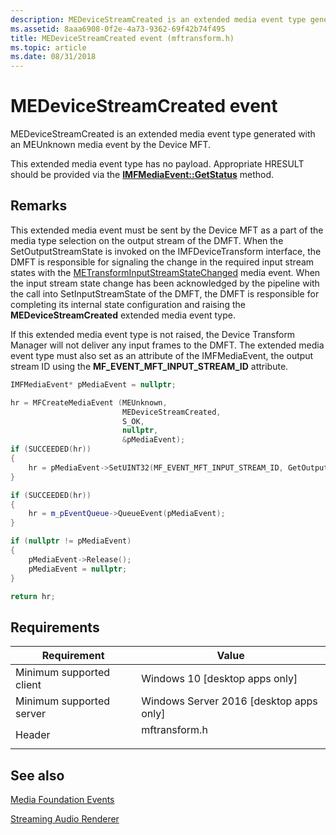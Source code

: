 ```yaml
---
description: MEDeviceStreamCreated is an extended media event type generated with an MEUnknown media event by the Device MFT.
ms.assetid: 8aaa6908-0f2e-4a73-9362-69f42b74f495
title: MEDeviceStreamCreated event (mftransform.h)
ms.topic: article
ms.date: 08/31/2018
---
```


# MEDeviceStreamCreated event

MEDeviceStreamCreated is an extended media event type generated with an MEUnknown media event by the Device MFT.

This extended media event type has no payload.  Appropriate HRESULT should be provided via the [**IMFMediaEvent::GetStatus**](/windows/desktop/api/mfobjects/nf-mfobjects-imfmediaevent-getstatus) method.




## Remarks

This extended media event must be sent by the Device MFT as a part of the media type selection on the output stream of the DMFT.  When the SetOutputStreamState is invoked on the IMFDeviceTransform interface, the DMFT is responsible for signaling the change in the required input stream states with the [METransformInputStreamStateChanged](/windows-hardware/drivers/stream/metransforminputstreamstatechanged) media event. When the input stream state change has been acknowledged by the pipeline with the call into SetInputStreamState of the DMFT, the DMFT is responsible for completing its internal state configuration and raising the **MEDeviceStreamCreated** extended media event type.

If this extended media event type is not raised, the Device Transform Manager will not deliver any input frames to the DMFT.
The extended media event type must also set as an attribute of the IMFMediaEvent, the output stream ID using the **MF_EVENT_MFT_INPUT_STREAM_ID** attribute.

```cpp
IMFMediaEvent* pMediaEvent = nullptr;

hr = MFCreateMediaEvent (MEUnknown,
                         MEDeviceStreamCreated,
                         S_OK,
                         nullptr,
                         &pMediaEvent);
if (SUCCEEDED(hr))
{
    hr = pMediaEvent->SetUINT32(MF_EVENT_MFT_INPUT_STREAM_ID, GetOutputStreamId());
}

if (SUCCEEDED(hr))
{
    hr = m_pEventQueue->QueueEvent(pMediaEvent);
}

if (nullptr != pMediaEvent)
{
    pMediaEvent->Release();
    pMediaEvent = nullptr;
}

return hr;
```

## Requirements



| Requirement | Value |
|-------------------------------------|----------------------------------------------------------------------------------------------------------|
| Minimum supported client<br/> | Windows 10 \[desktop apps only\]<br/>                                                           |
| Minimum supported server<br/> | Windows Server 2016 \[desktop apps only\]<br/>                                                     |
| Header<br/>                   | <dl> <dt>mftransform.h</dt> </dl> |



## See also

<dl> <dt>

[Media Foundation Events](media-foundation-events.md)
</dt> <dt>

[Streaming Audio Renderer](streaming-audio-renderer.md)
</dt> </dl>

 

 
